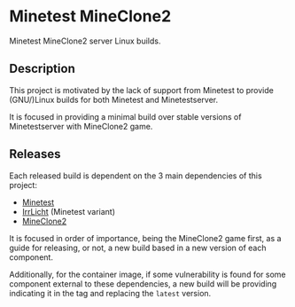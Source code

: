 # Minetest MineClone2

Minetest MineClone2 server Linux builds.

## Description  

This project is motivated by the lack of support from Minetest to provide (GNU/)Linux builds for both Minetest and Minetestserver.

It is focused in providing a minimal build over stable versions of Minetestserver with MineClone2 game.

## Releases

Each released build is dependent on the 3 main dependencies of this project:  
* [Minetest](https://github.com/minetest/minetest)
* [IrrLicht](https://github.com/minetest/irrlicht/) (Minetest variant)
* [MineClone2](https://git.minetest.land/mineclone2/mineclone2)

It is focused in order of importance, being the MineClone2 game first, as a guide for releasing, or not, a new build based in a new version of each component.

Additionally, for the container image, if some vulnerability is found for some component external to these dependencies, a new build will be providing indicating it in the tag and replacing the `latest` version.
